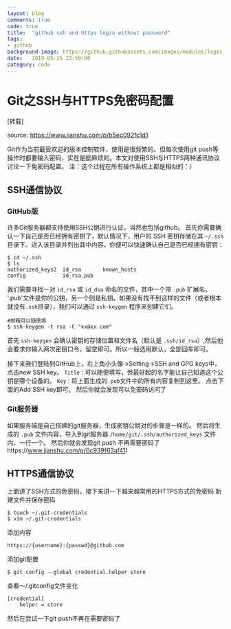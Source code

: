 ```yaml
---
layout: blog
comments: true
code: true
title:  "github ssh and https login without password"
tags:
- github
background-image: https://github.githubassets.com/images/modules/logos_page/GitHub-Mark.png
date:   2019-05-25 23:50:00
category: code
---
```


# Git之SSH与HTTPS免密码配置

[转载]

source: <https://www.jianshu.com/p/b5ec092fc1d1>

Git作为当前最受欢迎的版本控制软件，使用是很频繁的。但每次使用git push等操作时都要输入密码，实在是挺麻烦的。本文对使用SSH与HTTPS两种通讯协议讨论一下免密码配置。
注：这个过程在所有操作系统上都是相似的：）

## SSH通信协议

### GitHub版

许多Git服务器都支持使用SSH公钥进行认证，当然也包括github。
首先你需要确认一下自己是否已经拥有密钥了，默认情况下，用户的 SSH 密钥存储在其 `~/.ssh` 目录下。进入该目录并列出其中内容，你便可以快速确认自己是否已经拥有密钥：

```
$ cd ~/.ssh
$ ls
authorized_keys2  id_rsa       known_hosts
config            id_rsa.pub
```

我们需要寻找一对 `id_rsa` 或 `id_dsa` 命名的文件，其中一个带 `.pub` 扩展名。 '.pub'文件是你的公钥，另一个则是私钥。如果没有找不到这样的文件（或者根本就没有`.ssh`目录），我们可以通过 `ssh-keygen` 程序来创建它们。

```
#邮箱可以随便填
$ ssh-keygen -t rsa -C "xx@xx.com"
```

首先 `ssh-keygen` 会确认密钥的存储位置和文件名（默认是 `.ssh/id_rsa`）,然后他会要求你输入两次密钥口令，留空即可。所以一般选用默认，全部回车即可。

接下来我们登陆到GitHub上，右上角小头像->Setting->SSH and GPG keys中，点击new SSH key。
`Title：`可以随便填写，但最好起的名字能让自己知道这个公钥是哪个设备的。
`Key：`将上面生成的`.pub`文件中的所有内容复制到这里。
点击下面的Add SSH key即可。
然后你就会发现可以免密码访问了

### Git服务器

如果服务端是自己搭建的git服务器，生成密钥公钥对的步骤是一样的。
然后将生成的 `.pub` 文件内容，导入到git服务器 `/home/git/.ssh/authorized_keys` 文件内，一行一个。
然后你就会发现git push 不再需要密码了https://www.jianshu.com/p/0c939f63af41)

## HTTPS通信协议

上面讲了SSH方式的免密码，接下来讲一下越来越常用的HTTPS方式的免密码
新建文件并保存密码

```
$ touch ~/.git-credentials
$ vim ~/.git-credentials
```

添加内容

```
https://{username}:{passwd}@github.com
```

添加git配置

```
$ git config --global credential.helper store
```

查看～/.gitconfig文件变化

```
[credential]
    helper = store
```

然后在尝试一下git push不再在需要密码了
